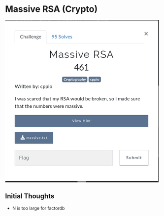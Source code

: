 # Massive RSA (Crypto)

![Title](images/title.png)

## Initial Thoughts

* N is too large for factordb
